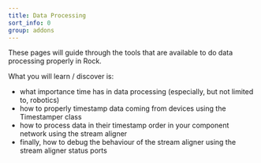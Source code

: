 ```yaml
---
title: Data Processing
sort_info: 0
group: addons
---
```


These pages will guide through the tools that are available to do data
processing properly in Rock.

What you will learn / discover is:

 * what importance time has in data processing (especially, but not limited to,
   robotics)
 * how to properly timestamp data coming from devices using the Timestamper
   class
 * how to process data in their timestamp order in your component network using
   the stream aligner
 * finally, how to debug the behaviour of the stream aligner using the stream
   aligner status ports

